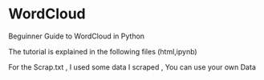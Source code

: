 # WordCloud
Beguinner Guide to WordCloud in Python

The tutorial is explained in the following files (html,ipynb)

For the Scrap.txt , I used some data I scraped , You can use your own Data
